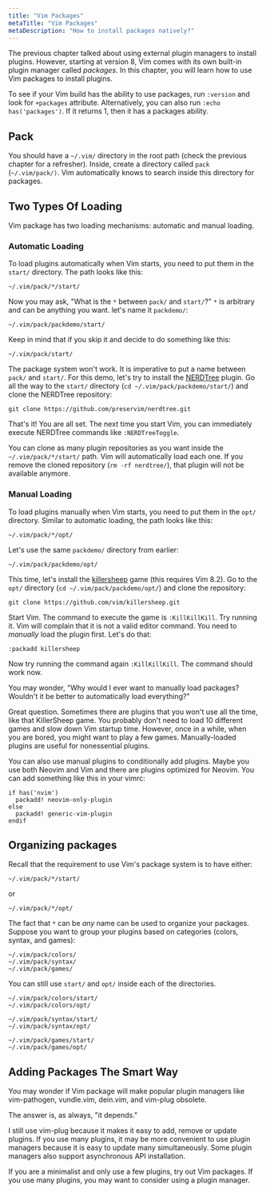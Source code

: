 ```yaml
---
title: "Vim Packages"
metaTitle: "Vim Packages"
metaDescription: "How to install packages natively?"
---
```


The previous chapter talked about using external plugin managers to install plugins. However, starting at version 8, Vim comes with its own built-in plugin manager called *packages*. In this chapter, you will learn how to use Vim packages to install plugins.

To see if your Vim build has the ability to use packages, run `:version` and look for `+packages` attribute. Alternatively, you can also run `:echo has('packages')`. If it returns 1, then it has a packages ability.

## Pack

You should have a `~/.vim/` directory in the root path (check the previous chapter for a refresher). Inside, create a directory called `pack` (`~/.vim/pack/)`. Vim automatically knows to search inside this directory for packages.

## Two Types Of Loading

Vim package has two loading mechanisms: automatic and manual loading.

### Automatic Loading

To load plugins automatically when Vim starts, you need to put them in the `start/` directory. The path looks like this:

```
~/.vim/pack/*/start/
```

Now you may ask, "What is the `*` between `pack/` and `start/`?" `*` is arbitrary and can be anything you want. let's name it `packdemo/`:

```
~/.vim/pack/packdemo/start/
```

Keep in mind that if you skip it and decide to do something like this:

```
~/.vim/pack/start/
```

The package system won't work. It is imperative to put a name between `pack/` and `start/`. For this demo, let's try to install the [NERDTree](https://github.com/preservim/nerdtree) plugin. Go all the way to the `start/` directory (`cd ~/.vim/pack/packdemo/start/`) and clone the NERDTree repository:

```
git clone https://github.com/preservim/nerdtree.git
```

That's it! You are all set. The next time you start Vim, you can immediately execute NERDTree commands like `:NERDTreeToggle`.

You can clone as many plugin repositories as you want inside the `~/.vim/pack/*/start/` path. Vim will automatically load each one. If you remove the cloned repository (`rm -rf nerdtree/`), that plugin will not be available anymore.

### Manual Loading

To load plugins manually when Vim starts, you need to put them in the `opt/` directory. Similar to automatic loading, the path looks like this:

```
~/.vim/pack/*/opt/
```

Let's use the same `packdemo/` directory from earlier:

```
~/.vim/pack/packdemo/opt/
```

This time, let's install the [killersheep](https://github.com/vim/killersheep) game (this requires Vim 8.2). Go to the `opt/` directory (`cd ~/.vim/pack/packdemo/opt/`) and clone the repository:

```
git clone https://github.com/vim/killersheep.git
```

Start Vim. The command to execute the game is `:KillKillKill`. Try running it. Vim will complain that it is not a valid editor command. You need to *manually* load the plugin first. Let's do that:

```
:packadd killersheep
```

Now try running the command again `:KillKillKill`. The command should work now.

You may wonder, "Why would I ever want to manually load packages? Wouldn't it be better to automatically load everything?"

Great question. Sometimes there are plugins that you won't use all the time, like that KillerSheep game. You probably don't need to load 10 different games and slow down Vim startup time. However, once in a while, when you are bored, you might want to play a few games. Manually-loaded plugins are useful for nonessential plugins.

You can also use manual plugins to conditionally add plugins. Maybe you use both Neovim and Vim and there are plugins optimized for Neovim. You can add something like this in your vimrc:

```
if has('nvim')
  packadd! neovim-only-plugin
else
  packadd! generic-vim-plugin
endif
```

## Organizing packages

Recall that the requirement to use Vim's package system is to have either:

```
~/.vim/pack/*/start/
```

or

```
~/.vim/pack/*/opt/
```

The fact that `*` can be *any* name can be used to organize your packages. Suppose you want to group your plugins based on categories (colors, syntax, and games):

```
~/.vim/pack/colors/
~/.vim/pack/syntax/
~/.vim/pack/games/
```

You can still use `start/` and `opt/` inside each of the directories.

```
~/.vim/pack/colors/start/
~/.vim/pack/colors/opt/

~/.vim/pack/syntax/start/
~/.vim/pack/syntax/opt/

~/.vim/pack/games/start/
~/.vim/pack/games/opt/
```

## Adding Packages The Smart Way

You may wonder if Vim package will make popular plugin managers like vim-pathogen, vundle.vim, dein.vim, and vim-plug obsolete.

The answer is, as always, "it depends."

I still use vim-plug because it makes it easy to add, remove or update plugins. If you use many plugins, it may be more convenient to use plugin managers because it is easy to update many simultaneously. Some plugin managers also support asynchronous API installation.

If you are a minimalist and only use a few plugins, try out Vim packages. If you use many plugins, you may want to consider using a plugin manager.
